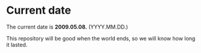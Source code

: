 # Current date

The current date is **2009.05.08.** (YYYY.MM.DD.)

This repository will be good when the world ends, so we will know how long it lasted.